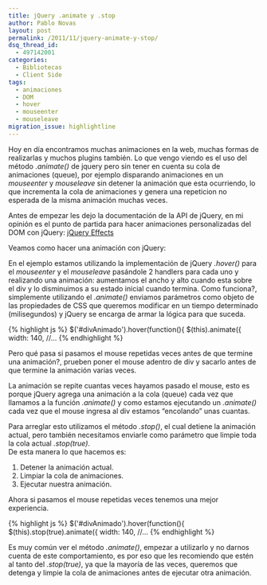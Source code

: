 ```yaml
---
title: jQuery .animate y .stop
author: Pablo Novas
layout: post
permalink: /2011/11/jquery-animate-y-stop/
dsq_thread_id:
  - 497142001
categories:
  - Bibliotecas
  - Client Side
tags:
  - animaciones
  - DOM
  - hover
  - mouseenter
  - mouseleave
migration_issue: highlightline
---
```

Hoy en día encontramos muchas animaciones en la web, muchas formas de realizarlas y muchos plugins también. Lo que vengo viendo es el uso del método *.animate()* de jquery pero sin tener en cuenta su cola de animaciones (queue), por ejemplo disparando animaciones en un *mouseenter* y *mouseleave* sin detener la animación que esta ocurriendo, lo que incrementa la cola de animaciones y genera una repeticion no esperada de la misma animación muchas veces.

Antes de empezar les dejo la documentación de la API de jQuery, en mi opinión es el punto de partida para hacer animaciones personalizadas del DOM con jQuery: <a title="jQuery Effects" href="http://api.jquery.com/category/effects/" target="_blank">jQuery Effects</a>

Veamos como hacer una animación con jQuery:  
<!--more-->

  


En el ejemplo estamos utilizando la implementación de jQuery *.hover()* para el *mouseenter* y el *mouseleave* pasándole 2 handlers para cada uno y realizando una animación: aumentamos el ancho y alto cuando esta sobre el div y lo disminuimos a su estado inicial cuando termina. Como funciona?, simplemente utilizando el *.animate()* enviamos parámetros como objeto de las propiedades de CSS que queremos modificar en un tiempo determinado (milisegundos) y jQuery se encarga de armar la lógica para que suceda. 

<!--highlight:[2]-->
{% highlight js %}
$('#divAnimado').hover(function(){
    $(this).animate({
        width: 140,
    //...
 {% endhighlight %}

Pero qué pasa si pasamos el mouse repetidas veces antes de que termine una animación?, prueben poner el mouse adentro de div y sacarlo antes de que termine la animación varias veces.

La animación se repite cuantas veces hayamos pasado el mouse, esto es porque jQuery agrega una animación a la cola (queue) cada vez que llamamos a la función *.animate()* y como estamos ejecutando un *.animate()* cada vez que el mouse ingresa al div estamos &#8220;encolando&#8221; unas cuantas.

Para arreglar esto utilizamos el método *.stop()*, el cual detiene la animación actual, pero también necesitamos enviarle como parámetro que limpie toda la cola actual *.stop(true)*.  
De esta manera lo que hacemos es:

  1. Detener la animación actual.
  2. Limpiar la cola de animaciones.
  3. Ejecutar nuestra animación.



Ahora si pasamos el mouse repetidas veces tenemos una mejor experiencia.

<!--highlight:[2]-->
{% highlight js %}
$('#divAnimado').hover(function(){
    $(this).stop(true).animate({
        width: 140,
    //...
 {% endhighlight %}

Es muy común ver el método *.animate()*, empezar a utilizarlo y no darnos cuenta de este comportamiento, es por eso que les recomiendo que estén al tanto del *.stop(true)*, ya que la mayoría de las veces, queremos que detenga y limpie la cola de animaciones antes de ejecutar otra animación.
